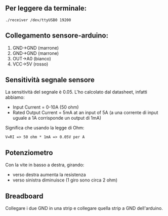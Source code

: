 ## Per leggere da terminale:
```
./receiver /dev/ttyUSB0 19200
```

## Collegamento sensore-arduino:
1. GND->GND (marrone)
2. GND->GND (marrone)
3. OUT->A0 (bianco)
4. VCC->5V (rosso)

## Sensitività segnale sensore
La sensitività del segnale è 0.05. L'ho calcolato dal datasheet, infatti abbiamo:
- Input Current = 0-10A (50 ohm)
- Rated Output Current = 5mA at an input of 5A (a una corrente di input uguale a 1A corrisponde un output di 1mA)

Significa che usando la legge di Ohm:

``V=RI => 50 ohm * 1mA => 0.05V per A``

## Potenziometro
Con la vite in basso a destra, girando:
- verso destra aumenta la resistenza
- verso sinistra diminuisce
(1 giro sono circa 2 ohm)

## Breadboard
Collegare i due GND in una strip e collegare quella strip a GND dell'arduino.
